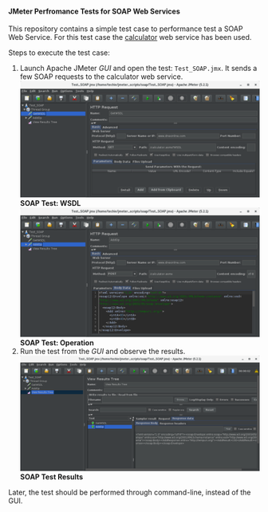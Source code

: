 #### JMeter Perfromance Tests for SOAP Web Services
This repository contains a simple test case to performance test a SOAP Web Service. For this test case the [calculator](http://www.dneonline.com/calculator.asmx) web service has been used.

Steps to execute the test case:

1. Launch Apache JMeter *GUI* and open the test: `Test_SOAP.jmx`. It sends a few SOAP requests to the calculator web service.
![SOAP Test: WSDL](https://github.com/techyugadi/jmeter_scripts/blob/master/img/jmeter14.png)
**SOAP Test: WSDL**
![SOAP Test: Operation](https://github.com/techyugadi/jmeter_scripts/blob/master/img/jmeter15.png)
**SOAP Test: Operation**
2. Run the test from the *GUI* and observe the results.
![SOAP Test Result](https://github.com/techyugadi/jmeter_scripts/blob/master/img/jmeter16.png)
**SOAP Test Results**

Later, the test should be performed through command-line, instead of the GUI.
